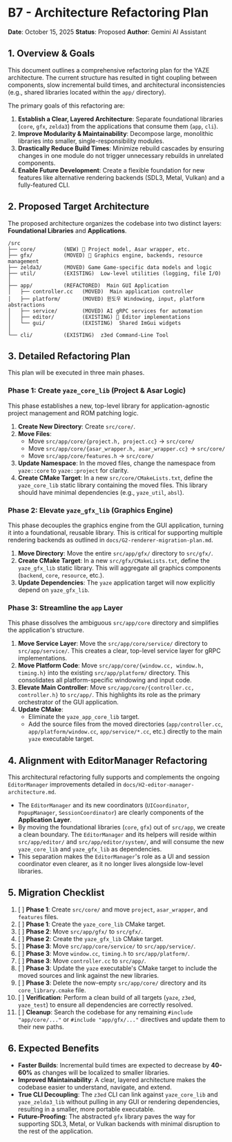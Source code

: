 # B7 - Architecture Refactoring Plan

**Date**: October 15, 2025
**Status**: Proposed
**Author**: Gemini AI Assistant

## 1. Overview & Goals

This document outlines a comprehensive refactoring plan for the YAZE architecture. The current structure has resulted in tight coupling between components, slow incremental build times, and architectural inconsistencies (e.g., shared libraries located within the `app/` directory).

The primary goals of this refactoring are:

1.  **Establish a Clear, Layered Architecture**: Separate foundational libraries (`core`, `gfx`, `zelda3`) from the applications that consume them (`app`, `cli`).
2.  **Improve Modularity & Maintainability**: Decompose large, monolithic libraries into smaller, single-responsibility modules.
3.  **Drastically Reduce Build Times**: Minimize rebuild cascades by ensuring changes in one module do not trigger unnecessary rebuilds in unrelated components.
4.  **Enable Future Development**: Create a flexible foundation for new features like alternative rendering backends (SDL3, Metal, Vulkan) and a fully-featured CLI.

## 2. Proposed Target Architecture

The proposed architecture organizes the codebase into two distinct layers: **Foundational Libraries** and **Applications**.

```
/src
├── core/         (NEW) 📖 Project model, Asar wrapper, etc.
├── gfx/          (MOVED) 🎨 Graphics engine, backends, resource management
├── zelda3/       (MOVED) Game Game-specific data models and logic
├── util/         (EXISTING)  Low-level utilities (logging, file I/O)
│
├── app/          (REFACTORED)  Main GUI Application
│   ├── controller.cc   (MOVED)  Main application controller
│   ├── platform/       (MOVED) 윈도우 Windowing, input, platform abstractions
│   ├── service/        (MOVED) AI gRPC services for automation
│   ├── editor/         (EXISTING) 🎨 Editor implementations
│   └── gui/            (EXISTING)  Shared ImGui widgets
│
└── cli/          (EXISTING)  z3ed Command-Line Tool
```

## 3. Detailed Refactoring Plan

This plan will be executed in three main phases.

### Phase 1: Create `yaze_core_lib` (Project & Asar Logic)

This phase establishes a new, top-level library for application-agnostic project management and ROM patching logic.

1.  **Create New Directory**: Create `src/core/`.
2.  **Move Files**:
    *   Move `src/app/core/{project.h, project.cc}` → `src/core/`
    *   Move `src/app/core/{asar_wrapper.h, asar_wrapper.cc}` → `src/core/`
    *   Move `src/app/core/features.h` → `src/core/`
3.  **Update Namespace**: In the moved files, change the namespace from `yaze::core` to `yaze::project` for clarity.
4.  **Create CMake Target**: In a new `src/core/CMakeLists.txt`, define the `yaze_core_lib` static library containing the moved files. This library should have minimal dependencies (e.g., `yaze_util`, `absl`).

### Phase 2: Elevate `yaze_gfx_lib` (Graphics Engine)

This phase decouples the graphics engine from the GUI application, turning it into a foundational, reusable library. This is critical for supporting multiple rendering backends as outlined in `docs/G2-renderer-migration-plan.md`.

1.  **Move Directory**: Move the entire `src/app/gfx/` directory to `src/gfx/`.
2.  **Create CMake Target**: In a new `src/gfx/CMakeLists.txt`, define the `yaze_gfx_lib` static library. This will aggregate all graphics components (`backend`, `core`, `resource`, etc.).
3.  **Update Dependencies**: The `yaze` application target will now explicitly depend on `yaze_gfx_lib`.

### Phase 3: Streamline the `app` Layer

This phase dissolves the ambiguous `src/app/core` directory and simplifies the application's structure.

1.  **Move Service Layer**: Move the `src/app/core/service/` directory to `src/app/service/`. This creates a clear, top-level service layer for gRPC implementations.
2.  **Move Platform Code**: Move `src/app/core/{window.cc, window.h, timing.h}` into the existing `src/app/platform/` directory. This consolidates all platform-specific windowing and input code.
3.  **Elevate Main Controller**: Move `src/app/core/{controller.cc, controller.h}` to `src/app/`. This highlights its role as the primary orchestrator of the GUI application.
4.  **Update CMake**:
    *   Eliminate the `yaze_app_core_lib` target.
    *   Add the source files from the moved directories (`app/controller.cc`, `app/platform/window.cc`, `app/service/*.cc`, etc.) directly to the main `yaze` executable target.

## 4. Alignment with EditorManager Refactoring

This architectural refactoring fully supports and complements the ongoing `EditorManager` improvements detailed in `docs/H2-editor-manager-architecture.md`.

-   The `EditorManager` and its new coordinators (`UICoordinator`, `PopupManager`, `SessionCoordinator`) are clearly components of the **Application Layer**.
-   By moving the foundational libraries (`core`, `gfx`) out of `src/app`, we create a clean boundary. The `EditorManager` and its helpers will reside within `src/app/editor/` and `src/app/editor/system/`, and will consume the new `yaze_core_lib` and `yaze_gfx_lib` as dependencies.
-   This separation makes the `EditorManager`'s role as a UI and session coordinator even clearer, as it no longer lives alongside low-level libraries.

## 5. Migration Checklist

1.  [ ] **Phase 1**: Create `src/core/` and move `project`, `asar_wrapper`, and `features` files.
2.  [ ] **Phase 1**: Create the `yaze_core_lib` CMake target.
3.  [ ] **Phase 2**: Move `src/app/gfx/` to `src/gfx/`.
4.  [ ] **Phase 2**: Create the `yaze_gfx_lib` CMake target.
5.  [ ] **Phase 3**: Move `src/app/core/service/` to `src/app/service/`.
6.  [ ] **Phase 3**: Move `window.cc`, `timing.h` to `src/app/platform/`.
7.  [ ] **Phase 3**: Move `controller.cc` to `src/app/`.
8.  [ ] **Phase 3**: Update the `yaze` executable's CMake target to include the moved sources and link against the new libraries.
9.  [ ] **Phase 3**: Delete the now-empty `src/app/core/` directory and its `core_library.cmake` file.
10. [ ] **Verification**: Perform a clean build of all targets (`yaze`, `z3ed`, `yaze_test`) to ensure all dependencies are correctly resolved.
11. [ ] **Cleanup**: Search the codebase for any remaining `#include "app/core/..."` or `#include "app/gfx/..."` directives and update them to their new paths.

## 6. Expected Benefits

-   **Faster Builds**: Incremental build times are expected to decrease by **40-60%** as changes will be localized to smaller libraries.
-   **Improved Maintainability**: A clear, layered architecture makes the codebase easier to understand, navigate, and extend.
-   **True CLI Decoupling**: The `z3ed` CLI can link against `yaze_core_lib` and `yaze_zelda3_lib` without pulling in any GUI or rendering dependencies, resulting in a smaller, more portable executable.
-   **Future-Proofing**: The abstracted `gfx` library paves the way for supporting SDL3, Metal, or Vulkan backends with minimal disruption to the rest of the application.
